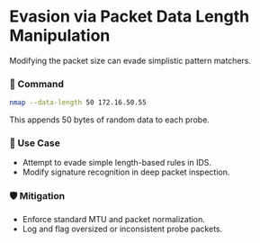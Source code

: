 # Evasion via Packet Data Length Manipulation

Modifying the packet size can evade simplistic pattern matchers.

### 🔧 Command
```bash
nmap --data-length 50 172.16.50.55
```

This appends 50 bytes of random data to each probe.

### 🧠 Use Case

- Attempt to evade simple length-based rules in IDS.
- Modify signature recognition in deep packet inspection.

### 🛡️ Mitigation

- Enforce standard MTU and packet normalization.
- Log and flag oversized or inconsistent probe packets.
